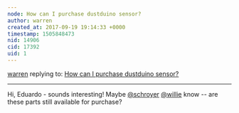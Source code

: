 ```yaml
---
node: How can I purchase dustduino sensor?
author: warren
created_at: 2017-09-19 19:14:33 +0000
timestamp: 1505848473
nid: 14906
cid: 17392
uid: 1
---
```




[warren](../profile/warren) replying to: [How can I purchase dustduino sensor?](../notes/erumenig/09-19-2017/how-can-i-purchase-dustduino-sensor)

----
Hi, Eduardo - sounds interesting! Maybe [@schroyer](/profile/schroyer) [@willie](/profile/willie) know -- are these parts still available for purchase? 